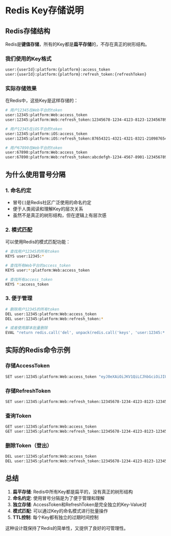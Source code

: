 # Redis Key存储说明

## Redis存储结构

Redis是**键值存储**，所有的Key都是**扁平存储**的，不存在真正的树形结构。

### 我们使用的Key格式

```bash
user:{userId}:platform:{platform}:access_token
user:{userId}:platform:{platform}:refresh_token:{refreshToken}
```

### 实际存储效果

在Redis中，这些Key是这样存储的：

```bash
# 用户12345在Web平台的token
user:12345:platform:Web:access_token
user:12345:platform:Web:refresh_token:12345678-1234-4123-8123-123456789012

# 用户12345在iOS平台的token  
user:12345:platform:iOS:access_token
user:12345:platform:iOS:refresh_token:87654321-4321-4321-8321-210987654321

# 用户67890在Web平台的token
user:67890:platform:Web:access_token
user:67890:platform:Web:refresh_token:abcdefgh-1234-4567-8901-123456789abc
```

## 为什么使用冒号分隔

### 1. 命名约定
- 冒号(:)是Redis社区广泛使用的命名约定
- 便于人类阅读和理解Key的层次关系
- 虽然不是真正的树形结构，但在逻辑上有层次感

### 2. 模式匹配
可以使用Redis的模式匹配功能：

```bash
# 查找用户12345的所有token
KEYS user:12345:*

# 查找所有Web平台的access_token
KEYS user:*:platform:Web:access_token

# 查找所有access_token
KEYS *:access_token
```

### 3. 便于管理
```bash
# 删除用户12345的所有token
DEL user:12345:platform:Web:access_token
DEL user:12345:platform:Web:refresh_token:*

# 或者使用脚本批量删除
EVAL "return redis.call('del', unpack(redis.call('keys', 'user:12345:*')))" 0
```

## 实际的Redis命令示例

### 存储AccessToken
```bash
SET user:12345:platform:Web:access_token "eyJ0eXAiOiJKV1QiLCJhbGciOiJIUzI1NiJ9..." EX 900
```

### 存储RefreshToken
```bash
SET user:12345:platform:Web:refresh_token:12345678-1234-4123-8123-123456789012 "{\"user_id\":\"12345\",\"fingerprint\":\"fp_xxx\"}" EX 604800
```

### 查询Token
```bash
GET user:12345:platform:Web:access_token
GET user:12345:platform:Web:refresh_token:12345678-1234-4123-8123-123456789012
```

### 删除Token（登出）
```bash
DEL user:12345:platform:Web:access_token
DEL user:12345:platform:Web:refresh_token:12345678-1234-4123-8123-123456789012
```

## 总结

1. **扁平存储**: Redis中所有Key都是扁平的，没有真正的树形结构
2. **命名约定**: 使用冒号分隔是为了便于管理和理解
3. **独立存储**: AccessToken和RefreshToken是完全独立的Key-Value对
4. **模式匹配**: 可以通过Key的命名模式进行批量操作
5. **TTL控制**: 每个Key都有独立的过期时间控制

这种设计既保持了Redis的简单性，又提供了良好的可管理性。
